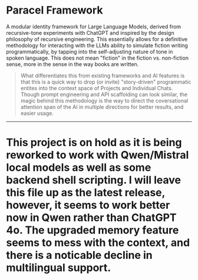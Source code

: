 # Paracel Framework

A modular identity framework for Large Language Models, derived from recursive-tone experiments with ChatGPT and inspired by the design philosophy of recursive engineering. This essentially allows for a definitive methodology for interacting with the LLMs ability to simulate fiction writing programmatically, by tapping into the self-adjusting nature of tone in spoken language. This does not mean "fiction" in the fiction vs. non-fiction sense, more in the sense in the way books are written.

 > What differentiates this from existing frameworks and AI features is that this is a quick way to drop (or invite) "story-driven" programmatic entites into the context space of Projects and Individual Chats. Though prompt engineering and API scaffolding can look similar, the magic behind this methodology is the way to direct the coversational attention span of the AI in multiple directions for better results, and easier usage.

---
# This project is on hold as it is being reworked to work with Qwen/Mistral local models as well as some backend shell scripting. I will leave this file up as the latest release, however, it seems to work better now in Qwen rather than ChatGPT 4o. The upgraded memory feature seems to mess with the context, and there is a noticable decline in multilingual support. 
